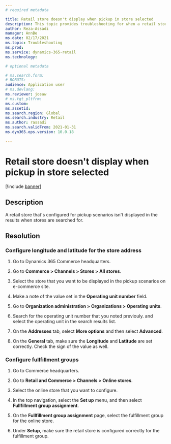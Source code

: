 ```yaml
---
# required metadata

title: Retail store doesn't display when pickup in store selected
description: This topic provides troubleshooting for when a retail store doesn't appear in the list of stores to pick up from. 
author: Reza-Assadi
manager: AnnBe
ms.date: 02/17/2021
ms.topic: Troubleshooting
ms.prod: 
ms.service: dynamics-365-retail
ms.technology: 

# optional metadata

# ms.search.form: 
# ROBOTS: 
audience: Application user
# ms.devlang: 
ms.reviewer: josaw
# ms.tgt_pltfrm: 
ms.custom: 
ms.assetid: 
ms.search.region: Global
ms.search.industry: Retail
ms.author: rassadi
ms.search.validFrom: 2021-01-31
ms.dyn365.ops.version: 10.0.18

---
```


# Retail store doesn't display when pickup in store selected

[!include [banner](../../includes/banner.md)]

## Description
A retail store that's configured for pickup scenarios isn't displayed in the results when stores are searched for.

## Resolution

### Configure longitude and latitude for the store address 

1. Go to Dynamics 365 Commerce headquarters.

1. Go to **Commerce > Channels > Stores > All stores**.

1. Select the store that you want to be displayed in the pickup scenarios on e-commerce site.

1. Make a note of the value set in the **Operating unit number** field.

1. Go to **Organization administration > Organizations > Operating units**.

1. Search for the operating unit number that you noted previouly. and select the operating unit in the search results list.

1. On the **Addresses** tab, select **More options** and then select **Advanced**.

1. On the **General** tab, make sure the **Longitude** and **Latitude** are set correctly. Check the sign of the value as well.

### Configure fullfillment groups

1. Go to Commerce headquarters.

1. Go to **Retail and Commerce > Channels > Online stores**.

1. Select the online store that you want to configure.

1. In the top navigation, select the **Set up** menu, and then select **Fullfillment group assignment**.

1. On the **Fullfillment group assignment** page, select the fulfillment group for the online store.

1. Under **Setup**, make sure the retail store is configured correctly for the fulfillment group.









